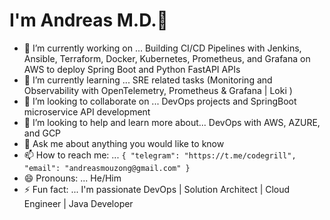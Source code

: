 # I'm Andreas M.D.👋


- 🔭 I’m currently working on ... Building CI/CD Pipelines with Jenkins, Ansible, Terraform, Docker, Kubernetes, Prometheus, and Grafana on AWS to deploy Spring Boot and Python FastAPI APIs
- 🌱 I’m currently learning ... SRE related tasks (Monitoring and Observability with OpenTelemetry, Prometheus & Grafana | Loki )
- 👯 I’m looking to collaborate on ... DevOps projects and SpringBoot microservice API development 
- 🤔 I’m looking to help and learn more about... DevOps with AWS, AZURE, and GCP
- 💬 Ask me about anything you would like to know
- 📫 How to reach me: ... ```{
                              "telegram": "https://t.me/codegrill",
                              "email": "andreasmouzong@gmail.com"
                              }```
- 😄 Pronouns: ... He/Him
- ⚡ Fun fact: ... I'm passionate DevOps | Solution Architect | Cloud Engineer | Java Developer
